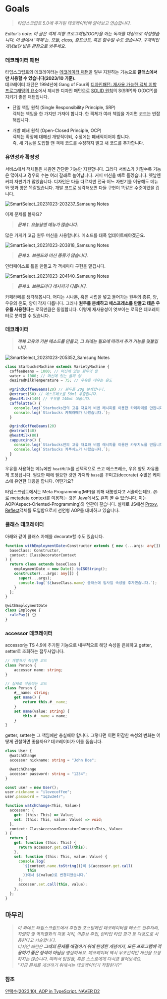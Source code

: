 # Goals

> _타입스크립트 5.0에 추가된 데코레이터에 알아보고 연습합니다._

_Editor's note: 이 글은 객체 지향 프로그래밍(OOP)을 아는 독자를 대상으로 작성했습니다. 이 글에서 '객체'는. 모듈, class, 컴포넌트, 혹은 함수일 수도 있습니다. 구체적인 개념보단 넓은 관점으로 봐주세요._

### 데코레이터 패턴

타입스크립트의 데코레이터는 [데코레이터 패턴](https://en.wikipedia.org/wiki/Decorator_pattern)을 일부 지원하는 기능으로 **클래스에서만 사용할 수 있습니다(2023/10 기준).**  
데코레이터 패턴은 1994년에 Gang of Four의 [디자인패턴: 재사용 가능한 객체 지향 프로그래밍의 요소](https://en.wikipedia.org/wiki/Design_Patterns)에서 제시한 디자인 패턴으로 [SOLID 원칙](https://en.wikipedia.org/wiki/SOLID)의 S(SRP)와 O(OCP)를 지키기 좋은 패턴입니다.

- 단일 책임 원칙 (Single Responsibility Principle, SRP)  
객체는 책임을 한 가지만 가져야 합니다. 한 객체가 여러 책임을 가지면 코드는 번잡해집니다.

- 개방 폐쇄 원칙 (Open-Closed Principle, OCP)  
객체는 확장에 대해선 개방적이되, 수정에는 폐쇄적이어야 합니다.  
즉, 새 기능을 도입할 땐 객체 코드를 수정하지 말고 새 코드를 추가합니다.

### 유연성과 확장성

서비스에서 객체들은 처음엔 간단한 기능만 지원합니다. 그러다 서비스가 커질수록 기능은 많아지고 경우의 수는 여러 갈래로 늘어납니다.
커피 머신을 예로 들겠습니다. 옛날엔 커피 자판기가 많았습니다. 디자인은 다들 다르지만 전국 어느 자판기를 이용해도 메뉴와 맛과 양은 똑같았습니다. 개발 코드로 생각해보면 다들 구현이 똑같은 수준이었을 겁니다.  

![SmartSelect_20231023-203237_Samsung Notes](https://github.com/hamelln/typescript-dive-notes/assets/39308313/709b4402-dd57-40a6-abfa-c26f0fd020c7)

이제 문제를 볼까요?  
> _<p><strong>문제 1. 오늘날엔 메뉴가 많습니다.</strong></p>_  

많은 가게가 고급 원두 머신을 사용합니다. 메소드를 대폭 업데이트해야겠군요.

![SmartSelect_20231023-203818_Samsung Notes](https://github.com/hamelln/typescript-dive-notes/assets/39308313/0254564b-d3eb-43e4-b64f-15156ccb7878)

> _<p><strong>문제 2. 브랜드와 머신 종류가 많습니다.</strong></p>_  

인터페이스로 틀을 만들고 각 객체마다 구현을 맡깁시다.  

![SmartSelect_20231023-204140_Samsung Notes](https://github.com/hamelln/typescript-dive-notes/assets/39308313/f418b0f4-627b-48b1-b02f-77f44fbb60a1)

> _<p><strong>문제 3. 브랜드마다 레시피가 다릅니다.</strong></p>_

카페라떼를 생각해봅시다. 어디는 시나몬, 혹은 시럽을 넣고 들어가는 원두의 종류, 양, 우유의 온도, 양이 각자 다릅니다. 그러나 <strong>원두를 분쇄하고 에스프레소를 만들고 데운 우유를 사용한다</strong>는 로직만큼은 동일합니다. 이렇게 재사용성이 엿보이는 로직은 데코레이터로 분리할 수 있습니다.

### 데코레이터

> _<strong>객체 고유의 기본 메소드를 만들고, 그 외에는 필요에 따라서 추가 기능을 덧붙입니다.</strong>_

![SmartSelect_20231023-205352_Samsung Notes](https://github.com/hamelln/typescript-dive-notes/assets/39308313/bec103af-956c-4e27-a57e-cde36bb44045)

```typescript
class StarbucksMachine extends VarietyMachine {
  coffeeBeans = 1000; // 머신에 있는 원두의 양
  water = 1000; // 머신에 있는 물의 양
  desiredMilkTemperature = 75; // 우유를 데우는 온도

  @grindCoffeeBeans(20) // 원두를 20g 분쇄합니다.
  @extract(50) // 에스프레소를 50ml 추출합니다.
  @heatMilk(140) // 우유를 140ml 데웁니다.
  caffelatte() {
    console.log(`Starbucks만의 고유 재료와 비법 레시피를 이용한 카페라떼를 만듭니다...`);
    console.log(`Starbucks 카페라떼가 나왔습니다.`);
  }

  @grindCoffeeBeans(20) 
  @extract(40) 
  @heatMilk(80) 
  cappuccino() {
    console.log(`Starbucks만의 고유 재료와 비법 레시피를 이용한 카푸치노를 만듭니다...`);
    console.log(`Starbucks 카푸치노가 나왔습니다.`);
  }
}
```

우유를 사용하는 메뉴에만 `heatMilk`를 선택적으로 쓰고 에스프레소, 우유 양도 자유롭게 조정됩니다. 필요한 때에 필요한 것만 가져와 `base`를 꾸미고(decorate) 수많은 케이스에 유연한 대응을 합니다. 어떤가요?  

타입스크립트에서는 Meta Programming(MP)을 위해 내놓았다고 서술하는데요. @로 metadata context를 이용하는 것은 Java에서도 흔히 볼 수 있습니다. 이는 AOP(Aspect-Oriented-Programming)와 연관이 깊습니다. 실제로 JS에선 [Proxy](https://developer.mozilla.org/ko/docs/Web/JavaScript/Reference/Global_Objects/Proxy), [Reflect](https://developer.mozilla.org/ko/docs/Web/JavaScript/Reference/Global_Objects/Reflect)객체를 도입함으로서 선언형 AOP를 대비하고 있습니다.

### 클래스 데코레이터 

아래와 같이 클래스 자체를 decorate할 수도 있습니다.

```typescript
function withEmploymentDate<Constructor extends { new (...args: any[]): {} }>(
  baseClass: Constructor,
  context: ClassDecoratorContext
) {
  return class extends baseClass {
    employmentDate = new Date().toISOString();
    constructor(...args: any[]) {
      super(...args);
      console.log(`${baseClass.name} 클래스에 입사일 속성을 추가했습니다.`);
    }
  };
}

@withEmploymentDate
class Employee {
  calcPay() {}
}
```

### accessor 데코레이터

accessor는 TS 4.9에 추가된 기능으로 내부적으로 해당 속성을 은폐하고 getter, setter로 조회하는 접두사입니다.  

```typescript
// 개발자가 작성한 코드
class Person {
    accessor name: string;
}

// 실제로 작동하는 코드
class Person {
    #__name: string;
    get name() {
        return this.#__name;
    }
    set name(value: string) {
        this.#__name = name;
    }
}
```

getter, setter는 그 책임에만 충실해야 합니다. 그렇다면 이런 민감한 속성의 변화는 어떻게 관찰하면 좋을까요? 데코레이터가 이를 돕습니다.

```typescript
class User {
  @watchChange
  accessor nickname: string = "John Doe";

  @watchChange
  accessor password: string = "1234";
}

const user = new User();
user.nickname = "ilovecoffee";
user.password = "1q2w3e4r";

function watchChange<This, Value>(
  accessor: {
    get: (this: This) => Value;
    set: (this: This, value: Value) => void;
  },
  context: ClassAccessorDecoratorContext<This, Value>
) {
  return {
    get: function (this: This) {
      return accessor.get.call(this);
    },
    set: function (this: This, value: Value) {
      console.log(
        `${context.name.toString()}이 ${accessor.get.call(
          this
        )}에서 ${value}로 변경되었습니다.`
      );
      accessor.set.call(this, value);
    },
  };
}

```

## 마무리

> _이 외에도 타입스크립트에서 추천한 포스팅에선 데코레이터를 메소드 전후처리, 직렬화 및 역직렬화의 자동 처리, 의존성 주입, 런타입 타입 평가 등 다용도로 사용한다고 서술합니다.  
디자인 패턴은 **그때의 문제를 해결하기 위해 탄생한 개념이지, 모든 프로그램에 적용하기 좋은 정석이 아님**을 명심하세요. 데코레이터 역시 무조건적인 개선을 보장하지는 않습니다. 따라서 팀원들, 혹은 스스로에게 다시금 물어보세요.  
"지금 문제를 개선하기 위해서는 데코레이터가 적절한가?"_

### 참조

[안택수(2023.10). AOP in TypeScript. NAVER D2](https://d2.naver.com/helloworld/3010710)
